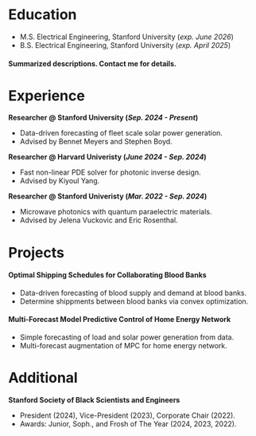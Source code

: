# Education		
- M.S. Electrical Engineering, Stanford University (_exp. June 2026_)	 			        		
- B.S. Electrical Engineering, Stanford University (_exp. April 2025_)

#### Summarized descriptions. Contact me for details.

# Experience
**Researcher @ Stanford University (_Sep. 2024 - Present_)**
- Data-driven forecasting of fleet scale solar power generation.
- Advised by Bennet Meyers and Stephen Boyd.

**Researcher @ Harvard Univeristy (_June 2024 - Sep. 2024_)**
- Fast non-linear PDE solver for photonic inverse design.
- Advised by Kiyoul Yang.

**Researcher @ Stanford Univeristy (_Mar. 2022 - Sep. 2024_)**
- Microwave photonics with quantum paraelectric materials. 
- Advised by Jelena Vuckovic and Eric Rosenthal.

#  Projects
#### Optimal Shipping Schedules for Collaborating Blood Banks
- Data-driven forecasting of blood supply and demand at blood banks.
- Determine shippments between blood banks via convex optimization.

#### Multi-Forecast Model Predictive Control of Home Energy Network
- Simple forecasting of load and solar power generation from data.
- Multi-forecast augmentation of MPC for home energy network.

# Additional
**Stanford Society of Black Scientists and Engineers** 
- President (2024), Vice-President (2023), Corporate Chair (2022). 
- Awards: Junior, Soph., and Frosh of The Year (2024, 2023, 2022).
